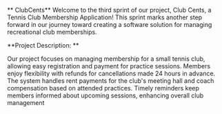 ** ClubCents**
Welcome to the third sprint of our project, Club Cents, a Tennis Club Membership Application! This sprint marks another step forward in our journey toward creating a software solution for managing recreational club memberships.

**Project Description: **

Our project focuses on managing membership for a small tennis club, allowing easy registration and payment for practice sessions. Members enjoy flexibility with refunds for cancellations made 24 hours in advance. The system handles rent payments for the club's meeting hall and coach compensation based on attended practices. Timely reminders keep members informed about upcoming sessions, enhancing overall club management
 
